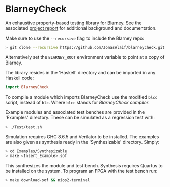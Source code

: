 # BlarneyCheck

An exhaustive property-based testing library for
[Blarney](https://github.com/blarney-lang/blarney).
See the associated [project
report](Documentation/blarneycheck:_Property-based_Testing_for_Hardware.pdf)
for additional background and documentation.

Make sure to use the `--recursive` flag to include the Blarney repo:
```sh
> git clone --recursive https://github.com/JonasAlaif/blarneycheck.git
```
Alternatively set the `BLARNEY_ROOT` environment variable to point at a copy of Blarney.

The library resides in the 'Haskell' directory and can be imported in any Haskell code:
```hs
import BlarneyCheck
```

To compile a module which imports BlarneyCheck use the modified `blcc` script, instead of `blc`.
Where `blcc` stands for *BlarneyCheck compiler*.

Example modules and associated test benches are provided in the 'Examples' directory.
These can be simulated as a regression test with:
```sh
> ./Test/test.sh
```

Simulation requires GHC 8.6.5 and Verilator to be installed. The examples are also given
as synthesis ready in the 'Synthesizable' directory. Simply:
```sh
> cd Examples/Synthesizable
> make <Insert_Example>.sof
```
This synthesizes the module and test bench. Synthesis requires Quartus to be installed
on the system. To program an FPGA with the test bench run:
```sh
> make download-sof && nios2-terminal
```

